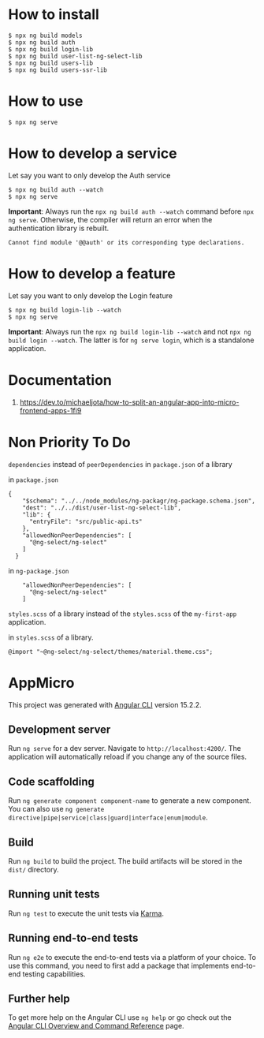 # How to install

```
$ npx ng build models
$ npx ng build auth
$ npx ng build login-lib
$ npx ng build user-list-ng-select-lib
$ npx ng build users-lib
$ npx ng build users-ssr-lib
```

# How to use

```
$ npx ng serve
```

# How to develop a service

Let say you want to only develop the Auth service

```
$ npx ng build auth --watch
$ npx ng serve
```

**Important**:
Always run the `npx ng build auth --watch` command before `npx ng serve`. Otherwise, the compiler will return an error when the authentication library is rebuilt.

```
Cannot find module '@@auth' or its corresponding type declarations.
```

# How to develop a feature

Let say you want to only develop the Login feature

```
$ npx ng build login-lib --watch
$ npx ng serve
```

**Important**:
Always run the `npx ng build login-lib --watch` and not `npx ng build login --watch`. The latter is for `ng serve login`, which is a standalone application.

# Documentation

1. https://dev.to/michaeljota/how-to-split-an-angular-app-into-micro-frontend-apps-1fi9

# Non Priority To Do

`dependencies` instead of `peerDependencies` in `package.json` of a library

in `package.json`
```
{
    "$schema": "../../node_modules/ng-packagr/ng-package.schema.json",
    "dest": "../../dist/user-list-ng-select-lib",
    "lib": {
      "entryFile": "src/public-api.ts"
    },
    "allowedNonPeerDependencies": [
      "@ng-select/ng-select"
    ]
  }
```

in `ng-package.json`
```
    "allowedNonPeerDependencies": [
      "@ng-select/ng-select"
    ]
```

`styles.scss` of a library instead of the `styles.scss` of the `my-first-app` application.

in `styles.scss` of a library.
```
@import "~@ng-select/ng-select/themes/material.theme.css";
```

# AppMicro

This project was generated with [Angular CLI](https://github.com/angular/angular-cli) version 15.2.2.

## Development server

Run `ng serve` for a dev server. Navigate to `http://localhost:4200/`. The application will automatically reload if you change any of the source files.

## Code scaffolding

Run `ng generate component component-name` to generate a new component. You can also use `ng generate directive|pipe|service|class|guard|interface|enum|module`.

## Build

Run `ng build` to build the project. The build artifacts will be stored in the `dist/` directory.

## Running unit tests

Run `ng test` to execute the unit tests via [Karma](https://karma-runner.github.io).

## Running end-to-end tests

Run `ng e2e` to execute the end-to-end tests via a platform of your choice. To use this command, you need to first add a package that implements end-to-end testing capabilities.

## Further help

To get more help on the Angular CLI use `ng help` or go check out the [Angular CLI Overview and Command Reference](https://angular.io/cli) page.
